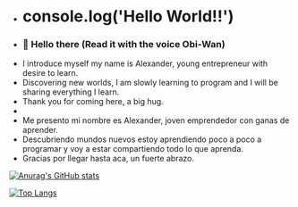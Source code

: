 - # console.log('Hello World!!')
- ### 👋 Hello there (Read it with the voice Obi-Wan)
- I introduce myself my name is Alexander, young entrepreneur with desire to learn.
- Discovering new worlds, I am slowly learning to program and I will be sharing everything I learn.
- Thank you for coming here, a big hug.
-
- Me presento mi nombre es Alexander, joven emprendedor con ganas de aprender. 
- Descubriendo mundos nuevos estoy aprendiendo poco a poco a programar y voy a estar compartiendo todo lo que aprenda.
- Gracias por llegar hasta aca, un fuerte abrazo.

[![Anurag's GitHub stats](https://github-readme-stats.vercel.app/api?username=AlexanderSDF&show_icons=true&theme=radical)](https://github.com/anuraghazra&show_icons=true&theme=radical)

[![Top Langs](https://github-readme-stats.vercel.app/api/top-langs/?username=AlexanderSDF&layout=compact&theme=radical)](https://github.com/anuraghazra/github-readme-stats)
